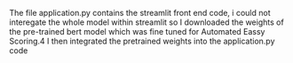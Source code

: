 The file application.py contains the streamlit front end code,
i could not  interegate the whole model within streamlit so I downloaded the weights of the pre-trained bert model which was fine tuned for Automated Eassy Scoring.4
I then integrated the pretrained weights into the application.py code

